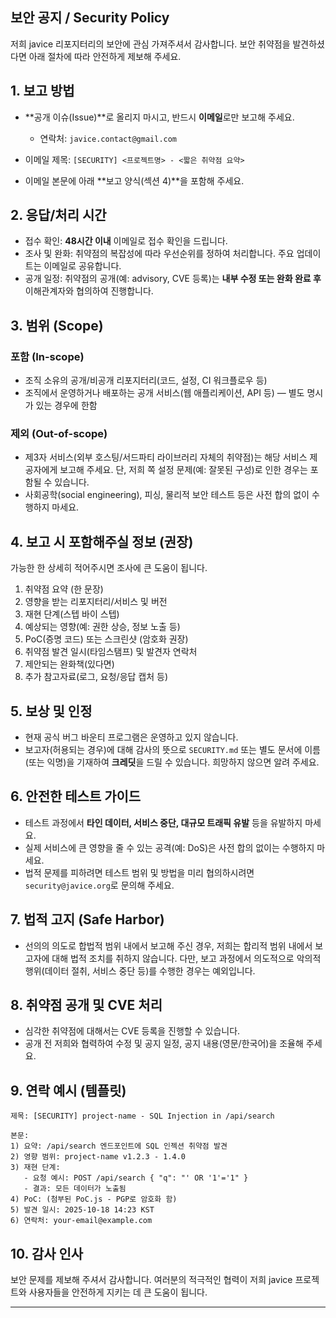 ## 보안 공지 / Security Policy

저희 javice 리포지터리의 보안에 관심 가져주셔서 감사합니다. 보안 취약점을 발견하셨다면 아래 절차에 따라 안전하게 제보해 주세요.

## 1. 보고 방법

* **공개 이슈(Issue)**로 올리지 마시고, 반드시 **이메일**로만 보고해 주세요.

  * 연락처: `javice.contact@gmail.com` 
* 이메일 제목: `[SECURITY] <프로젝트명> - <짧은 취약점 요약>`
* 이메일 본문에 아래 **보고 양식(섹션 4)**을 포함해 주세요.

## 2. 응답/처리 시간

* 접수 확인: **48시간 이내** 이메일로 접수 확인을 드립니다.
* 조사 및 완화: 취약점의 복잡성에 따라 우선순위를 정하여 처리합니다. 주요 업데이트는 이메일로 공유합니다.
* 공개 일정: 취약점의 공개(예: advisory, CVE 등록)는 **내부 수정 또는 완화 완료 후** 이해관계자와 협의하여 진행합니다.

## 3. 범위 (Scope)

### 포함 (In-scope)

* 조직 소유의 공개/비공개 리포지터리(코드, 설정, CI 워크플로우 등)
* 조직에서 운영하거나 배포하는 공개 서비스(웹 애플리케이션, API 등) — 별도 명시가 있는 경우에 한함

### 제외 (Out-of-scope)

* 제3자 서비스(외부 호스팅/서드파티 라이브러리 자체의 취약점)는 해당 서비스 제공자에게 보고해 주세요. 단, 저희 쪽 설정 문제(예: 잘못된 구성)로 인한 경우는 포함될 수 있습니다.
* 사회공학(social engineering), 피싱, 물리적 보안 테스트 등은 사전 합의 없이 수행하지 마세요.

## 4. 보고 시 포함해주실 정보 (권장)

가능한 한 상세히 적어주시면 조사에 큰 도움이 됩니다.

1. 취약점 요약 (한 문장)
2. 영향을 받는 리포지터리/서비스 및 버전
3. 재현 단계(스텝 바이 스텝)
4. 예상되는 영향(예: 권한 상승, 정보 노출 등)
5. PoC(증명 코드) 또는 스크린샷 (암호화 권장)
6. 취약점 발견 일시(타임스탬프) 및 발견자 연락처
7. 제안되는 완화책(있다면)
8. 추가 참고자료(로그, 요청/응답 캡처 등)

## 5. 보상 및 인정

* 현재 공식 버그 바운티 프로그램은 운영하고 있지 않습니다.
* 보고자(허용되는 경우)에 대해 감사의 뜻으로 `SECURITY.md` 또는 별도 문서에 이름(또는 익명)을 기재하여 **크레딧**을 드릴 수 있습니다. 희망하지 않으면 알려 주세요.

## 6. 안전한 테스트 가이드

* 테스트 과정에서 **타인 데이터, 서비스 중단, 대규모 트래픽 유발** 등을 유발하지 마세요.
* 실제 서비스에 큰 영향을 줄 수 있는 공격(예: DoS)은 사전 합의 없이는 수행하지 마세요.
* 법적 문제를 피하려면 테스트 범위 및 방법을 미리 협의하시려면 `security@javice.org`로 문의해 주세요.

## 7. 법적 고지 (Safe Harbor)

* 선의의 의도로 합법적 범위 내에서 보고해 주신 경우, 저희는 합리적 범위 내에서 보고자에 대해 법적 조치를 취하지 않습니다. 다만, 보고 과정에서 의도적으로 악의적 행위(데이터 절취, 서비스 중단 등)를 수행한 경우는 예외입니다.

## 8. 취약점 공개 및 CVE 처리

* 심각한 취약점에 대해서는 CVE 등록을 진행할 수 있습니다.
* 공개 전 저희와 협력하여 수정 및 공지 일정, 공지 내용(영문/한국어)을 조율해 주세요.

## 9. 연락 예시 (템플릿)

```
제목: [SECURITY] project-name - SQL Injection in /api/search

본문:
1) 요약: /api/search 엔드포인트에 SQL 인젝션 취약점 발견
2) 영향 범위: project-name v1.2.3 - 1.4.0
3) 재현 단계:
   - 요청 예시: POST /api/search { "q": "' OR '1'='1" }
   - 결과: 모든 데이터가 노출됨
4) PoC: (첨부된 PoC.js - PGP로 암호화 함)
5) 발견 일시: 2025-10-18 14:23 KST
6) 연락처: your-email@example.com
```

## 10. 감사 인사

보안 문제를 제보해 주셔서 감사합니다. 여러분의 적극적인 협력이 저희 javice 프로젝트와 사용자들을 안전하게 지키는 데 큰 도움이 됩니다.

---
